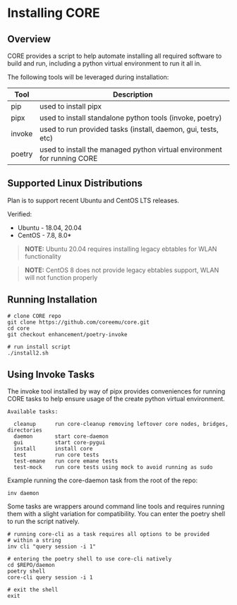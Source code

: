 # Installing CORE

## Overview

CORE provides a script to help automate installing all required software
to build and run, including a python virtual environment to run it all in.

The following tools will be leveraged during installation:

|Tool|Description|
|---|---|
|pip|used to install pipx|
|pipx|used to install standalone python tools (invoke, poetry)|
|invoke|used to run provided tasks (install, daemon, gui, tests, etc)|
|poetry|used to install the managed python virtual environment for running CORE|

## Supported Linux Distributions

Plan is to support recent Ubuntu and CentOS LTS releases.

Verified:
* Ubuntu - 18.04, 20.04
* CentOS - 7.8, 8.0*

> **NOTE:** Ubuntu 20.04 requires installing legacy ebtables for WLAN
> functionality

> **NOTE:** CentOS 8 does not provide legacy ebtables support, WLAN will not
> function properly

## Running Installation

```shell
# clone CORE repo
git clone https://github.com/coreemu/core.git
cd core
git checkout enhancement/poetry-invoke

# run install script
./install2.sh
```

## Using Invoke Tasks

The invoke tool installed by way of pipx provides conveniences for running
CORE tasks to help ensure usage of the create python virtual environment.

```shell
Available tasks:

  cleanup      run core-cleanup removing leftover core nodes, bridges, directories
  daemon       start core-daemon
  gui          start core-pygui
  install      install core
  test         run core tests
  test-emane   run core emane tests
  test-mock    run core tests using mock to avoid running as sudo
```

Example running the core-daemon task from the root of the repo:
```shell
inv daemon
```

Some tasks are wrappers around command line tools and requires running
them with a slight variation for compatibility. You can enter the
poetry shell to run the script natively.

```shell
# running core-cli as a task requires all options to be provided
# within a string
inv cli "query session -i 1"

# entering the poetry shell to use core-cli natively
cd $REPO/daemon
poetry shell
core-cli query session -i 1

# exit the shell
exit
```
